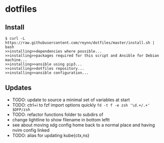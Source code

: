 # dotfiles

## Install

```console
$ curl -L https://raw.githubusercontent.com/reynn/dotfiles/master/install.sh | bash
>>installing>>dependencies where possible...
>>installing>>packages required for this script and Ansible for Debian machine...
>>installing>>ansible using pip3...
>>installing>>dotfiles repository...
>>installing>>ansible configuration...
```

## Updates

- TODO: update to source a minimal set of variables at start
- TODO: ctrl+i to fzf import options quickly `fd -t f -e zsh '\d.+/.+' $DFP/zsh`
- TODO: refactor functions folder to subdirs of
- change lightline to show filename in bottom leftt
- see about moving xdg config home back to a normal place and having nvim config linked
- TODO: alias for updating kube{ctx,ns}
